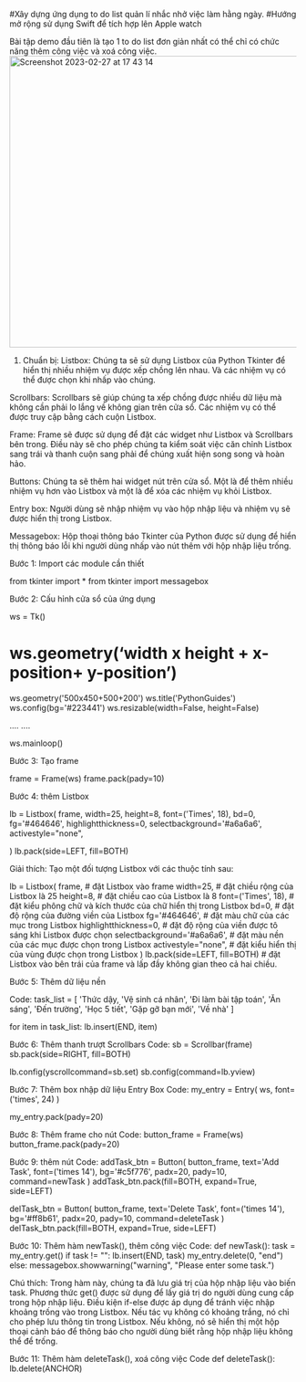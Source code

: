 #Xây dựng ứng dụng to do list quản lí nhắc nhở việc làm hằng ngày.
#Hướng mở rộng sử dụng Swift để tích hợp lên Apple watch

Bài tập demo đầu tiên là tạo 1 to do list đơn giản nhất có thể chỉ có chức năng thêm công việc và xoá công việc.
<img width="511" alt="Screenshot 2023-02-27 at 17 43 14" src="https://user-images.githubusercontent.com/109997053/221542917-1b604de1-e3da-4440-bd9a-91eda183ea11.png">

1. Chuẩn bị:
Listbox: Chúng ta sẽ sử dụng Listbox của Python Tkinter để hiển thị nhiều nhiệm vụ được xếp chồng lên nhau. Và các nhiệm vụ có thể được chọn khi nhấp vào chúng.

Scrollbars: Scrollbars sẽ giúp chúng ta xếp chồng được nhiều dữ liệu mà không cần phải lo lắng về không gian trên cửa sổ. Các nhiệm vụ có thể được truy cập bằng cách cuộn Listbox.

Frame: Frame sẽ được sử dụng để đặt các widget như Listbox và Scrollbars bên trong. Điều này sẽ cho phép chúng ta kiểm soát việc căn chỉnh Listbox sang trái và thanh cuộn sang phải để chúng xuất hiện song song và hoàn hảo.

Buttons: Chúng ta sẽ thêm hai widget nút trên cửa sổ. Một là để thêm nhiều nhiệm vụ hơn vào Listbox và một là để xóa các nhiệm vụ khỏi Listbox.

Entry box: Người dùng sẽ nhập nhiệm vụ vào hộp nhập liệu và nhiệm vụ sẽ được hiển thị trong Listbox.

Messagebox: Hộp thoại thông báo Tkinter của Python được sử dụng để hiển thị thông báo lỗi khi người dùng nhấp vào nút thêm với hộp nhập liệu trống.


Bước 1: Import các module cần thiết

from tkinter import *
from tkinter import messagebox

Bước 2: Cấu hỉnh cửa sổ của ứng dụng

ws = Tk()
# ws.geometry(‘width x height + x-position+ y-position’)
ws.geometry('500x450+500+200')
ws.title('PythonGuides')
ws.config(bg='#223441')
ws.resizable(width=False, height=False)

....
....

ws.mainloop()

Bước 3: Tạo frame

frame = Frame(ws)
frame.pack(pady=10)

Bước 4: thêm Listbox

lb = Listbox(
    frame,
    width=25,
    height=8,
    font=('Times', 18),
    bd=0,
    fg='#464646',
    highlightthickness=0,
    selectbackground='#a6a6a6',
    activestyle="none",
    
)
lb.pack(side=LEFT, fill=BOTH)

Giải thích:
Tạo một đối tượng Listbox với các thuộc tính sau:

lb = Listbox(
frame, # đặt Listbox vào frame
width=25, # đặt chiều rộng của Listbox là 25
height=8, # đặt chiều cao của Listbox là 8
font=('Times', 18), # đặt kiểu phông chữ và kích thước của chữ hiển thị trong Listbox
bd=0, # đặt độ rộng của đường viền của Listbox
fg='#464646', # đặt màu chữ của các mục trong Listbox
highlightthickness=0, # đặt độ rộng của viền được tô sáng khi Listbox được chọn
selectbackground='#a6a6a6', # đặt màu nền của các mục được chọn trong Listbox
activestyle="none", # đặt kiểu hiển thị của vùng được chọn trong Listbox
)
lb.pack(side=LEFT, fill=BOTH) # đặt Listbox vào bên trái của frame và lấp đầy không gian theo cả hai chiều.

Bước 5:  Thêm dữ liệu nền

Code:
task_list = [
    'Thức dậy,
    'Vệ sinh cá nhân',
    'Đi làm bài tập toán',
    'Ăn sáng',
    'Đến trường',
    'Học 5 tiết',
    'Gặp gỡ bạn mới',
    'Về nhà'
    ]


for item in task_list:
    lb.insert(END, item)

Bước 6: Thêm thanh trượt Scrollbars
Code:
sb = Scrollbar(frame)
sb.pack(side=RIGHT, fill=BOTH)

lb.config(yscrollcommand=sb.set)
sb.config(command=lb.yview)

Bước 7: Thêm box nhập dữ liệu Entry Box
Code:
my_entry = Entry(
    ws,
    font=('times', 24)
    )

my_entry.pack(pady=20)

Bước 8: Thêm frame cho nút
Code:
button_frame = Frame(ws)
button_frame.pack(pady=20)

Bước 9: thêm nút
Code:
addTask_btn = Button(
    button_frame,
    text='Add Task',
    font=('times 14'),
    bg='#c5f776',
    padx=20,
    pady=10,
    command=newTask
)
addTask_btn.pack(fill=BOTH, expand=True, side=LEFT)

delTask_btn = Button(
    button_frame,
    text='Delete Task',
    font=('times 14'),
    bg='#ff8b61',
    padx=20,
    pady=10,
    command=deleteTask
)
delTask_btn.pack(fill=BOTH, expand=True, side=LEFT)

Bước 10: Thêm hàm newTask(), thêm công việc
Code:
def newTask():
    task = my_entry.get()
    if task != "":
        lb.insert(END, task)
        my_entry.delete(0, "end")
    else:
        messagebox.showwarning("warning", "Please enter some task.")


Chú thích:
Trong hàm này, chúng ta đã lưu giá trị của hộp nhập liệu vào biến task.
Phương thức get() được sử dụng để lấy giá trị do người dùng cung cấp trong hộp nhập liệu.
Điều kiện if-else được áp dụng để tránh việc nhập khoảng trống vào trong Listbox.
Nếu tác vụ không có khoảng trắng, nó chỉ cho phép lưu thông tin trong Listbox. Nếu không, nó sẽ hiển thị một hộp thoại cảnh báo để thông báo cho người dùng biết rằng hộp nhập liệu không thể để trống.

Bước 11: Thêm hàm deleteTask(), xoá công việc
Code 
def deleteTask():
    lb.delete(ANCHOR)


